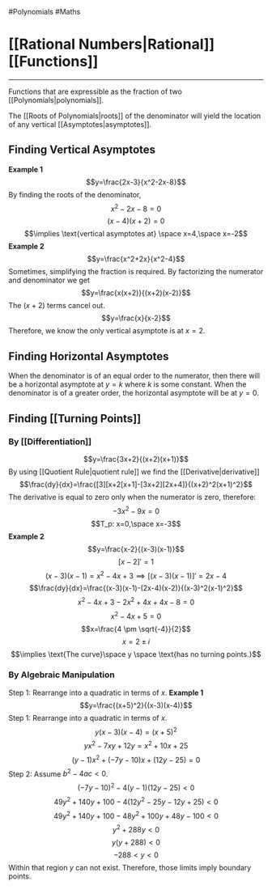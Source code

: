 #Polynomials #Maths 

# [[Rational Numbers|Rational]] [[Functions]]
---
Functions that are expressible as the fraction of two [[Polynomials|polynomials]].

The [[Roots of Polynomials|roots]] of the denominator will yield the location of any vertical [[Asymptotes|asymptotes]].

## Finding Vertical Asymptotes
**Example 1**
$$y=\frac{2x-3}{x^2-2x-8}$$
By finding the roots of the denominator,
$$x^2-2x-8=0$$
$$(x-4)(x+2)=0$$
$$\implies \text{vertical asymptotes at} \space x=4,\space x=-2$$
**Example 2**
$$y=\frac{x^2+2x}{x^2-4}$$
Sometimes, simplifying the fraction is required.
By factorizing the numerator and denominator we get
$$y=\frac{x(x+2)}{(x+2)(x-2)}$$
The $(x+2)$ terms cancel out.
$$y=\frac{x}{x-2}$$
Therefore, we know the only vertical asymptote is at $x=2$.
## Finding Horizontal Asymptotes
When the denominator is of an equal order to the numerator, then there will be a horizontal asymptote at $y=k$ where $k$ is some constant. When the denominator is of a greater order, the horizontal asymptote will be at $y=0$.

## Finding [[Turning Points]]
### By [[Differentiation]]
$$y=\frac{3x+2}{(x+2)(x+1)}$$
By using [[Quotient Rule|quotient rule]] we find the [[Derivative|derivative]]
$$\frac{dy}{dx}=\frac{[3][x+2[x+1]-[3x+2][2x+4]}{(x+2)^2(x+1)^2}$$
The derivative is equal to zero only when the numerator is zero, therefore:
$$-3x^2-9x=0$$
$$T_p: x=0,\space x=-3$$
**Example 2**
$$y=\frac{x-2}{(x-3)(x-1)}$$
$$[x-2]'=1$$
$$(x-3)(x-1)=x^2-4x+3 \implies \left[(x-3)(x-1)\right]'=2x-4$$
$$\frac{dy}{dx}=\frac{(x-3)(x-1)-(2x-4)(x-2)}{(x-3)^2(x-1)^2}$$
$$x^2-4x+3-2x^2+4x+4x-8=0$$
$$x^2-4x+5=0$$
$$x=\frac{4 \pm \sqrt{-4}}{2}$$
$$x=2 \pm i$$
$$\implies \text{The curve}\space y \space \text{has no turning points.}$$
### By Algebraic Manipulation
Step 1: Rearrange into a quadratic in terms of $x$.
**Example 1**
$$y=\frac{(x+5)^2}{(x-3)(x-4)}$$
Step 1: Rearrange into a quadratic in terms of $x$.
$$y(x-3)(x-4)=(x+5)^2$$
$$yx^2-7xy+12y=x^2+10x+25$$
$$(y-1)x^2+(-7y-10)x+(12y-25)=0$$
Step 2: Assume $b^2-4ac<0$.
$$(-7y-10)^2-4(y-1)(12y-25)<0$$
$$49y^2+140y+100-4(12y^2-25y-12y+25)<0$$
$$49y^2+140y+100-48y^2+100y+48y-100<0$$
$$y^2+288y<0$$
$$y(y+288)<0$$
$$-288<y<0$$
Within that region $y$ can not exist. Therefore, those limits imply boundary points.